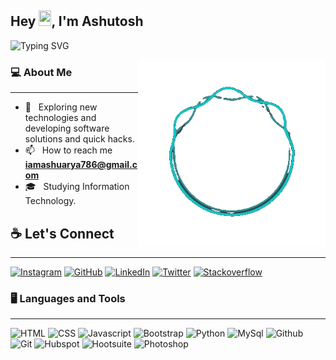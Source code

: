## Hey <img src="https://github.com/TheDudeThatCode/TheDudeThatCode/blob/master/Assets/Hi.gif" width="20px" height="25px">, I'm Ashutosh 
![Typing SVG](https://readme-typing-svg.herokuapp.com?font=Crimson-Bold&size=40&color=github&center=true&vCenter=true&width=900&height=110&lines=A+Front+End+Developer;Software+Tester;Machine+Learning;)


<img align="right" alt="GIF" src="https://github.com/beingashusoni/beingashusoni/blob/main/LaeF-unscreen.gif" width="300" />


<h3> 💻 About Me </h3>
<hr/>

- 🤔 &nbsp; Exploring new technologies and developing software solutions and quick hacks.
- 📫 &nbsp; How to reach me **iamashuarya786@gmail.com**
- 🎓 &nbsp; Studying Information Technology. 

<h2> ☕ Let's Connect </h2>
<hr/>
<p>
<a href="https://www.instagram.com/beingashusoni"><img src="https://img.icons8.com/color-glass/50/000000/instagram-new.png" alt="Instagram"/></a>
<a href="https://github.com/beingashusoni"><img src="https://img.icons8.com/color-glass/50/000000/github.png" alt="GitHub"/></a>
<a href="https://www.linkedin.com/in/beingashusoni"><img src="https://img.icons8.com/color-glass/50/000000/linkedin-circled.png" alt="LinkedIn"/></a>
<a href="https://www.twitter.com/beingashusoni"><img src="https://img.icons8.com/color-glass/50/000000/twitter-circled.png" alt="Twitter"/></a>
<a href="https://stackoverflow.com/users/17387728/ashutosh-soni"><img src="https://img.icons8.com/color-glass/50/000000/stackoverflow.png" alt="Stackoverflow"/></a>	
<p/>






<h3> 🖥️ Languages and Tools </h3>
<hr/>
<p>
<img src="https://img.icons8.com/color/40/000000/html-5--v1.png" alt="HTML"/>
<img src="https://img.icons8.com/color/40/000000/css3.png" alt="CSS"/>
<img src="https://img.icons8.com/color/40/000000/javascript--v1.png" alt="Javascript"/>
<img src="https://img.icons8.com/color/40/000000/bootstrap.png" alt="Bootstrap"/>
<img src="https://img.icons8.com/color/40/000000/python--v1.png" alt="Python"/>
<img src="https://img.icons8.com/color/40/000000/mysql-logo.png" alt="MySql"/>
<img src="https://img.icons8.com/color/40/000000/github--v1.png" alt="Github"/>
<img src="https://img.icons8.com/color/40/000000/git.png" alt="Git"/>	
<img src="https://img.icons8.com/external-tal-revivo-shadow-tal-revivo/40/000000/external-hubspot-a-developer-and-marketer-of-software-products-logo-shadow-tal-revivo.png" alt="Hubspot"/>
<img src="https://img.icons8.com/external-tal-revivo-tritone-tal-revivo/40/000000/external-hootsuite-is-a-social-media-management-platform-logo-tritone-tal-revivo.png" alt="Hootsuite"/>	
<img src="https://img.icons8.com/color/40/000000/adobe-photoshop--v1.png" alt="Photoshop"/>	
<p/>





<br>


<div align="center">




	

 

</div>
